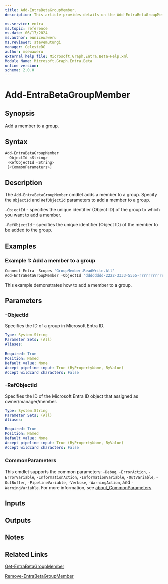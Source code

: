 ```yaml
---
title: Add-EntraBetaGroupMember.
description: This article provides details on the Add-EntraBetaGroupMember command.

ms.service: entra
ms.topic: reference
ms.date: 06/17/2024
ms.author: eunicewaweru
ms.reviewer: stevemutungi
manager: CelesteDG
author: msewaweru
external help file: Microsoft.Graph.Entra.Beta-Help.xml
Module Name: Microsoft.Graph.Entra.Beta
online version:
schema: 2.0.0
---
```


# Add-EntraBetaGroupMember

## Synopsis

Add a member to a group.

## Syntax

```powershell
Add-EntraBetaGroupMember 
 -ObjectId <String> 
 -RefObjectId <String> 
 [<CommonParameters>]
```

## Description

The `Add-EntraBetaGroupMember` cmdlet adds a member to a group. Specify the `ObjectId` and `RefObjectId` parameters to add a member to a group.

`-ObjectId` - specifies the unique identifier (Object ID) of the group to which you want to add a member.

`-RefObjectId` - specifies the unique identifier (Object ID) of the member to be added to the group.

## Examples

### Example 1: Add a member to a group

```powershell
Connect-Entra -Scopes 'GroupMember.ReadWrite.All'
Add-EntraBetaGroupMember -ObjectId 'dddddddd-2222-3333-5555-rrrrrrrrrrrr' -RefObjectId 'bbbbbbbb-1111-2222-3333-cccccccccccc'
```

This example demonstrates how to add a member to a group.

## Parameters

### -ObjectId

Specifies the ID of a group in Microsoft Entra ID.

```yaml
Type: System.String
Parameter Sets: (All)
Aliases:

Required: True
Position: Named
Default value: None
Accept pipeline input: True (ByPropertyName, ByValue)
Accept wildcard characters: False
```

### -RefObjectId

Specifies the ID of the Microsoft Entra ID object that assigned as owner/manager/member.

```yaml
Type: System.String
Parameter Sets: (All)
Aliases:

Required: True
Position: Named
Default value: None
Accept pipeline input: True (ByPropertyName, ByValue)
Accept wildcard characters: False
```

### CommonParameters

This cmdlet supports the common parameters: `-Debug`, `-ErrorAction`, `-ErrorVariable`, `-InformationAction`, `-InformationVariable`, `-OutVariable`, `-OutBuffer`, `-PipelineVariable`, `-Verbose`, `-WarningAction`, and `-WarningVariable`. For more information, see [about_CommonParameters](https://go.microsoft.com/fwlink/?LinkID=113216).

## Inputs

## Outputs

## Notes

## Related Links

[Get-EntraBetaGroupMember](Get-EntraBetaGroupMember.md)

[Remove-EntraBetaGroupMember](Remove-EntraBetaGroupMember.md)